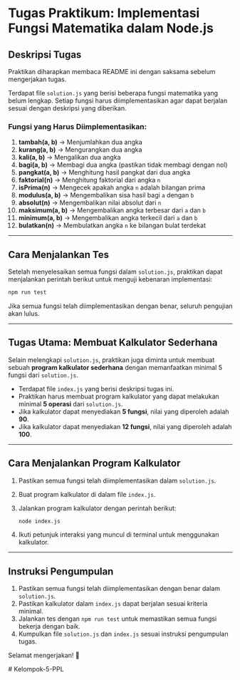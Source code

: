 # Tugas Praktikum: Implementasi Fungsi Matematika dalam Node.js

## **Deskripsi Tugas**
Praktikan diharapkan membaca README ini dengan saksama sebelum mengerjakan tugas.

Terdapat file `solution.js` yang berisi beberapa fungsi matematika yang belum lengkap. Setiap fungsi harus diimplementasikan agar dapat berjalan sesuai dengan deskripsi yang diberikan.

### **Fungsi yang Harus Diimplementasikan:**
1. **tambah(a, b)** → Menjumlahkan dua angka
2. **kurang(a, b)** → Mengurangkan dua angka
3. **kali(a, b)** → Mengalikan dua angka
4. **bagi(a, b)** → Membagi dua angka (pastikan tidak membagi dengan nol)
5. **pangkat(a, b)** → Menghitung hasil pangkat dari dua angka
6. **faktorial(n)** → Menghitung faktorial dari angka `n`
7. **isPrima(n)** → Mengecek apakah angka `n` adalah bilangan prima
8. **modulus(a, b)** → Mengembalikan sisa hasil bagi `a` dengan `b`
9. **absolut(n)** → Mengembalikan nilai absolut dari `n`
10. **maksimum(a, b)** → Mengembalikan angka terbesar dari `a` dan `b`
11. **minimum(a, b)** → Mengembalikan angka terkecil dari `a` dan `b`
12. **bulatkan(n)** → Membulatkan angka `n` ke bilangan bulat terdekat

---

## **Cara Menjalankan Tes**
Setelah menyelesaikan semua fungsi dalam `solution.js`, praktikan dapat menjalankan perintah berikut untuk menguji kebenaran implementasi:

```bash
npm run test
```

Jika semua fungsi telah diimplementasikan dengan benar, seluruh pengujian akan lulus.

---

## **Tugas Utama: Membuat Kalkulator Sederhana**
Selain melengkapi `solution.js`, praktikan juga diminta untuk membuat sebuah **program kalkulator sederhana** dengan memanfaatkan minimal 5 fungsi dari `solution.js`.

- Terdapat file `index.js` yang berisi deskripsi tugas ini.
- Praktikan harus membuat program kalkulator yang dapat melakukan minimal **5 operasi** dari `solution.js`.
- Jika kalkulator dapat menyediakan **5 fungsi**, nilai yang diperoleh adalah **90**.
- Jika kalkulator dapat menyediakan **12 fungsi**, nilai yang diperoleh adalah **100**.

---

## **Cara Menjalankan Program Kalkulator**
1. Pastikan semua fungsi telah diimplementasikan dalam `solution.js`.
2. Buat program kalkulator di dalam file `index.js`.
3. Jalankan program kalkulator dengan perintah berikut:

   ```bash
   node index.js
   ```

4. Ikuti petunjuk interaksi yang muncul di terminal untuk menggunakan kalkulator.

---

## **Instruksi Pengumpulan**
1. Pastikan semua fungsi telah diimplementasikan dengan benar dalam `solution.js`.
2. Pastikan kalkulator dalam `index.js` dapat berjalan sesuai kriteria minimal.
3. Jalankan tes dengan `npm run test` untuk memastikan semua fungsi bekerja dengan baik.
4. Kumpulkan file `solution.js` dan `index.js` sesuai instruksi pengumpulan tugas.

Selamat mengerjakan! 🚀

#   K e l o m p o k - 5 - P P L  
 